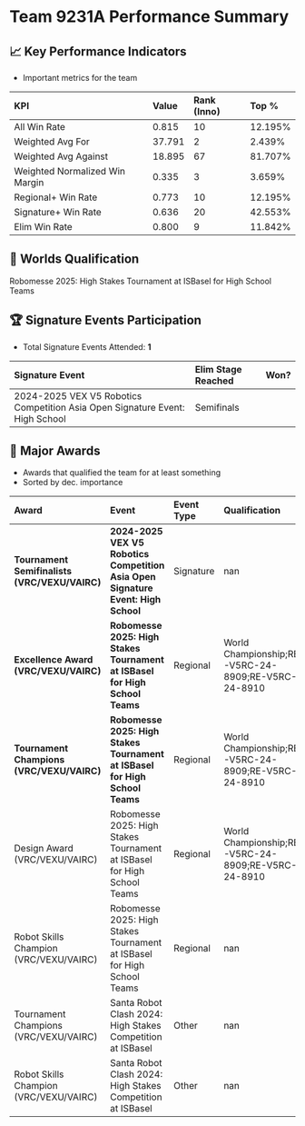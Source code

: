 # Team 9231A Performance Summary

## 📈 Key Performance Indicators
- Important metrics for the team

| KPI | Value | Rank (Inno) | Top % |
|:---|:-----|:----|:-----|
| All Win Rate | 0.815 | 10 | 12.195% |
| Weighted Avg For | 37.791 | 2 | 2.439% |
| Weighted Avg Against | 18.895 | 67 | 81.707% |
| Weighted Normalized Win Margin | 0.335 | 3 | 3.659% |
| Regional+ Win Rate | 0.773 | 10 | 12.195% |
| Signature+ Win Rate | 0.636 | 20 | 42.553% |
| Elim Win Rate | 0.800 | 9 | 11.842% |


## 🎯 Worlds Qualification
Robomesse 2025: High Stakes Tournament at ISBasel for High School Teams

## 🏆 Signature Events Participation
- Total Signature Events Attended: **1**

| Signature Event | Elim Stage Reached | Won? |
|:----------------|:-------------------|:----|
| 2024-2025 VEX V5 Robotics Competition Asia Open Signature Event: High School | Semifinals |  |


## 🥇 Major Awards
- Awards that qualified the team for at least something
- Sorted by dec. importance

| Award | Event | Event Type | Qualification |
|:------|:------|:-----------|:--------------|
| **Tournament Semifinalists (VRC/VEXU/VAIRC)** | **2024-2025 VEX V5 Robotics Competition Asia Open Signature Event: High School** | Signature | nan |
| **Excellence Award (VRC/VEXU/VAIRC)** | **Robomesse 2025: High Stakes Tournament at ISBasel for High School Teams** | Regional | World Championship;RE-V5RC-24-8909;RE-V5RC-24-8910 |
| **Tournament Champions (VRC/VEXU/VAIRC)** | **Robomesse 2025: High Stakes Tournament at ISBasel for High School Teams** | Regional | World Championship;RE-V5RC-24-8909;RE-V5RC-24-8910 |
| Design Award (VRC/VEXU/VAIRC) | Robomesse 2025: High Stakes Tournament at ISBasel for High School Teams | Regional | World Championship;RE-V5RC-24-8909;RE-V5RC-24-8910 |
| Robot Skills Champion (VRC/VEXU/VAIRC) | Robomesse 2025: High Stakes Tournament at ISBasel for High School Teams | Regional | nan |
| Tournament Champions (VRC/VEXU/VAIRC) | Santa Robot Clash 2024: High Stakes Competition at ISBasel | Other | nan |
| Robot Skills Champion (VRC/VEXU/VAIRC) | Santa Robot Clash 2024: High Stakes Competition at ISBasel | Other | nan |


